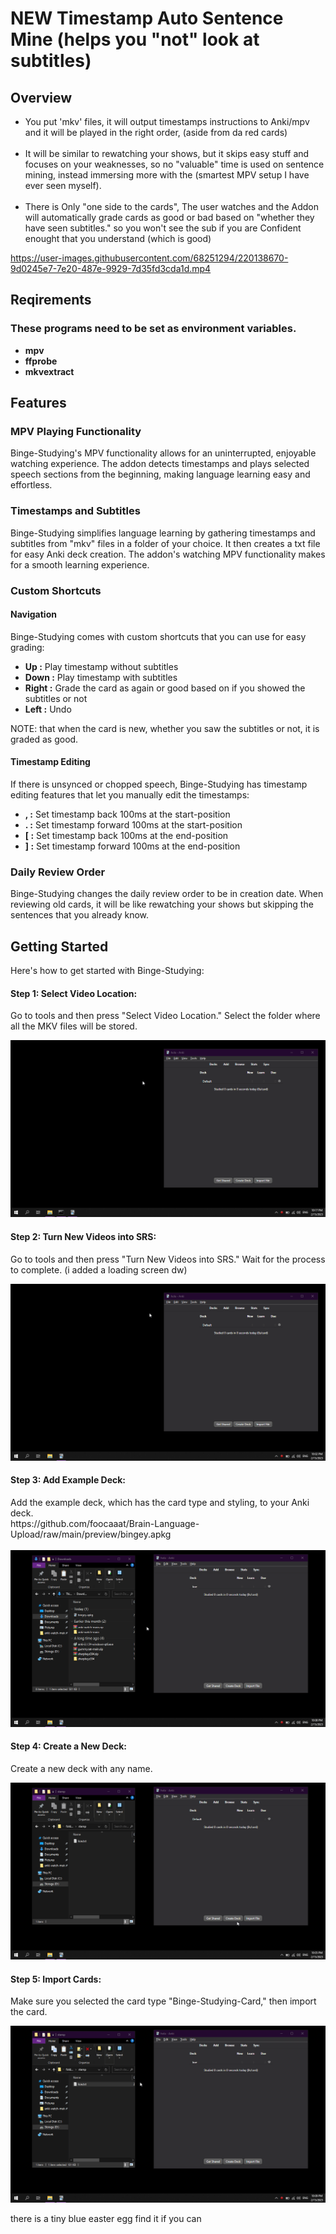 <h1>NEW Timestamp Auto Sentence Mine (helps you "not" look at subtitles)</h1>
<h2>Overview</h2>
<p>
<ul>
<li>You put 'mkv' files, it will output timestamps instructions to Anki/mpv and it will be played in the right order, (aside from da red cards)
</li>
 <br>
<li>It will be similar to rewatching your shows, but it skips easy stuff and focuses on your weaknesses, so no "valuable" time is used on sentence mining, instead immersing more with the (smartest MPV setup I have ever seen myself).</li>
<br>
<li>There is Only "one side to the cards", The user watches and the Addon will automatically grade cards as good or bad based on "whether they have seen subtitles." so you won't see the sub if you are Confident enought that you understand (which is good)</li>
</ul>
</p>




https://user-images.githubusercontent.com/68251294/220138670-9d0245e7-7e20-487e-9929-7d35fd3cda1d.mp4


<h2>Reqirements </h2>
<h3>These programs need to be set as environment variables.</h3>
<ul>
  <li><strong>mpv</strong></li>
  <li><strong>ffprobe</strong></li>
  <li><strong>mkvextract</strong></li>
  </ul>
<h2>Features</h2>
<h3>MPV Playing Functionality</h3>
<p>Binge-Studying's MPV functionality allows for an uninterrupted, enjoyable watching experience. The addon detects timestamps and plays selected speech sections from the beginning, making language learning easy and effortless.</p>
<h3>Timestamps and Subtitles</h3>
<p>Binge-Studying simplifies language learning by gathering timestamps and subtitles from "mkv" files in a folder of your choice. It then creates a txt file for easy Anki deck creation. The addon's watching MPV functionality makes for a smooth learning experience.</p>
<h3>Custom Shortcuts</h3>
<h4>Navigation</h4>
<p>Binge-Studying comes with custom shortcuts that you can use for easy grading:</p>
<ul>
  <li><strong>Up :</strong> Play timestamp without subtitles</li>
  <li><strong>Down :</strong> Play timestamp with subtitles</li>
  <li><strong>Right :</strong> Grade the card as again or good based on if you showed the subtitles or not</li>
  <li><strong>Left :</strong> Undo</li>
</ul>
<p>NOTE: that when the card is new, whether you saw the subtitles or not, it is graded as good.</p>
<h4>Timestamp Editing</h4>
<p>If there is unsynced or chopped speech, Binge-Studying has timestamp editing features that let you manually edit the timestamps:</p>
<ul>
  <li><strong>, :</strong> Set timestamp back 100ms at the start-position</li>
  <li><strong>. :</strong> Set timestamp forward 100ms at the start-position</li>
  <li><strong>[ :</strong> Set timestamp back 100ms at the end-position</li>
  <li><strong>] :</strong> Set timestamp forward 100ms at the end-position</li>
</ul>
<h3>Daily Review Order</h3>
<p>Binge-Studying changes the daily review order to be in creation date. When reviewing old cards, it will be like rewatching your shows but skipping the sentences that you already know.</p>

<h2>Getting Started</h2>
<p>Here's how to get started with Binge-Studying:</p>
<h4>Step 1: Select Video Location:</h4>
<p>Go to tools and then press "Select Video Location." Select the folder where all the MKV files will be stored.</p>
<img src="https://github.com/foocaaat/Brain-Language-Upload/blob/main/preview/videofolder.gif">
<h4>Step 2: Turn New Videos into SRS:</h4>
<p>Go to tools and then press "Turn New Videos into SRS." Wait for the process to complete. (i added a loading screen dw)</p>
<img src="https://github.com/foocaaat/Brain-Language-Upload/blob/main/preview/timestamps.gif">
<h4>Step 3: Add Example Deck:</h4>
Add the example deck, which has the card type and styling, to your Anki deck.
<br>
https://github.com/foocaaat/Brain-Language-Upload/raw/main/preview/bingey.apkg
<br><br>
<img src="https://github.com/foocaaat/Brain-Language-Upload/blob/main/preview/dragcardtype.gif">
<h4>Step 4: Create a New Deck:</h4>
<p>Create a new deck with any name.</p>
<img src="https://github.com/foocaaat/Brain-Language-Upload/blob/main/preview/makedeck.gif">
<h4>Step 5: Import Cards:</h4>
<p>Make sure you selected the card type "Binge-Studying-Card," then import the card.</p>
<img src="https://github.com/foocaaat/Brain-Language-Upload/blob/main/preview/dragtxt.gif">
<p>there is a tiny blue easter egg find it if you can<p>
